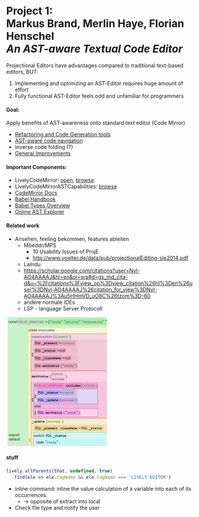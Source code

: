 # Project 1: <br> Markus Brand, Merlin Haye, Florian Henschel<br>*An AST-aware Textual Code Editor*

Projectional Editors have advantages compared to traditional text-based editors, BUT: 
1. Implementing and optimizing an AST-Editor requires huge amount of effort 
2. Fully functional AST-Editor feels odd and unfamiliar for programmers

#### Goal: 
Apply benefits of AST-awareness onto standard text editor (Code Mirror) 
- [Refactoring and Code Generation tools](Refactoring.md) 
- [AST-aware code navigation](CodeNavigation.md) 
- Inverse code folding (?)
- [General Improvements](General.md)

#### Important Components:
- LivelyCodeMirror: [open](open://lively-code-mirror), [browse](browse://src/components/widgets/lively-code-mirror.js)
- LivelyCodeMirrorASTCapabilities: [browse](browse://src/components/widgets/lively-code-mirror-ast-capabilities.js)
- [CodeMirror Docs](https://codemirror.net/doc/manual.html)
- [Babel Handbook](https://github.com/jamiebuilds/babel-handbook/blob/master/translations/en/plugin-handbook.md#toc-paths)
- [Babel Types Overview](https://babeljs.io/docs/en/babel-types)
- [Online AST Explorer](https://astexplorer.net/)

#### Related work
- Ansehen, feeling bekommen, features ableiten
  - Mbeddr/MPS
    - 10 Usability Issues of ProjE
    - http://www.voelter.de/data/pub/projectionalEditing-sle2014.pdf
  - Lamdu
  - https://scholar.google.com/citations?user=Nvl-AO4AAAAJ&hl=en&oi=sra#d=gs_md_cita-d&u=%2Fcitations%3Fview_op%3Dview_citation%26hl%3Den%26user%3DNvl-AO4AAAAJ%26citation_for_view%3DNvl-AO4AAAAJ%3Au5HHmVD_uO8C%26tzom%3D-60
  - andere normale IDEs
  - LSP - language Server Protocoll




![](motivation.png)


#### stuff

```JavaScript
lively.allParents(that, undefined, true) 
  .find(ele => ele.tagName && ele.tagName === 'LIVELY-EDITOR')
```

- inline command: inline the value calculation of a variable into each of its occurrences.
  - -> opposite of extract into local
- Check file type and notify the user
